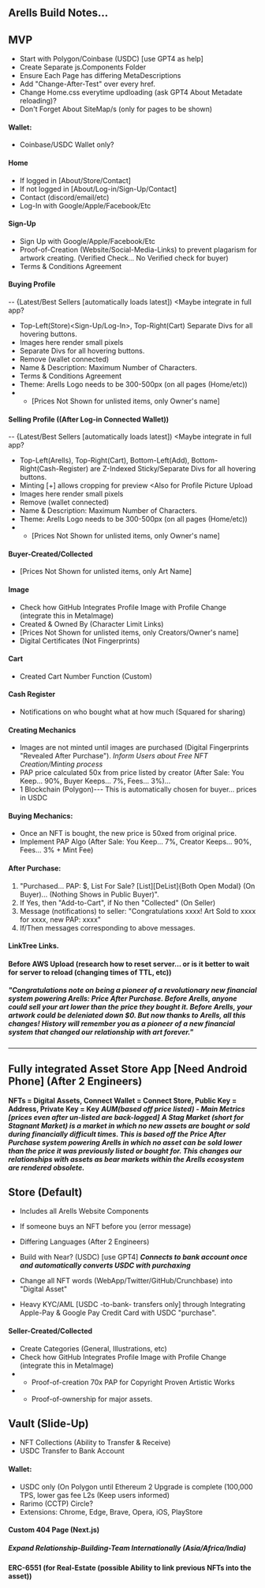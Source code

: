 ## Arells Build Notes...

## MVP

- Start with Polygon/Coinbase (USDC) [use GPT4 as help]
- Create Separate js.Components Folder
- Ensure Each Page has differing MetaDescriptions
- Add "Change-After-Test" over every href.
- Change Home.css everytime updloading (ask GPT4 About Metadate reloading)?
- Don't Forget About SiteMap/s (only for pages to be shown)

#### Wallet: 
- Coinbase/USDC Wallet only?

#### Home
- If logged in [About/Store/Contact]
- If not logged in [About/Log-in/Sign-Up/Contact]
- Contact (discord/email/etc)
- Log-In with Google/Apple/Facebook/Etc

#### Sign-Up
- Sign Up with Google/Apple/Facebook/Etc
- Proof-of-Creation (Website/Social-Media-Links) to prevent plagarism for artwork creating. (Verified Check... No Verified check for buyer)
- Terms & Conditions Agreement

#### Buying Profile
-- {Latest/Best Sellers [automatically loads latest]) <Maybe integrate in full app?
- Top-Left(Store)<Sign-Up/Log-In>, Top-Right(Cart)<Connect Wallet> Separate Divs for all hovering buttons.
- Images here render small pixels
- Separate Divs for all hovering buttons.
- Remove (wallet connected)
- Name & Description: Maximum Number of Characters.
- Terms & Conditions Agreement
- Theme: Arells Logo needs to be 300-500px (on all pages (Home/etc))
- - [Prices Not Shown for unlisted items, only Owner's name]
  
#### Selling Profile ((After Log-in Connected Wallet))
-- {Latest/Best Sellers [automatically loads latest]) <Maybe integrate in full app?
- Top-Left(Arells), Top-Right(Cart), Bottom-Left(Add), Bottom-Right(Cash-Register) are Z-Indexed Sticky/Separate Divs for all hovering buttons.
- Minting [+] allows cropping for preview <Also for Profile Picture Upload                                                             
- Images here render small pixels
- Remove (wallet connected)
- Name & Description: Maximum Number of Characters.
- Theme: Arells Logo needs to be 300-500px (on all pages (Home/etc))
- - [Prices Not Shown for unlisted items, only Owner's name]  
  
#### Buyer-Created/Collected
- [Prices Not Shown for unlisted items, only Art Name]

#### Image
- Check how GitHub Integrates Profile Image with Profile Change (integrate this in MetaImage)
- Created & Owned By (Character Limit Links)
- [Prices Not Shown for unlisted items, only Creators/Owner's name]  
- Digital Certificates (Not Fingerprints)

#### Cart
- Created Cart Number Function (Custom)   
  
#### Cash Register
- Notifications on who bought what at how much (Squared for sharing)  
                                                
#### Creating Mechanics
- Images are not minted until images are purchased (Digital Fingerprints "Revealed After Purchase"). *Inform Users about Free NFT Creation/Minting process*
- PAP price calculated 50x from price listed by creator (After Sale: You Keep... 90%, Buyer Keeps... 7%, Fees... 3%)...
- 1 Blockchain (Polygon)--- This is automatically chosen for buyer... prices in USDC
                                                
#### Buying Mechanics:
- Once an NFT is bought, the new price is 50xed from original price.
- Implement PAP Algo (After Sale: You Keep... 7%, Creator Keeps... 90%, Fees... 3% + Mint Fee)

#### After Purchase:
 1. "Purchased... PAP: $, List For Sale? [List][DeList]{Both Open Modal} (On Buyer)... (Nothing Shows in Public Buyer)".
 2. If Yes, then "Add-to-Cart", if No then "Collected" (On Seller)
 5. Message (notifications) to seller: "Congratulations xxxx! Art Sold to xxxx for xxxx, new PAP: xxxx"
 6. If/Then messages corresponding to above messages. 
 
#### LinkTree Links.

#### Before AWS Upload (research how to reset server... or is it better to wait for server to reload (changing times of TTL, etc))
  
##### "Congratulations note on being a pioneer of a revolutionary new financial system powering Arells: Price After Purchase. Before Arells, anyone could sell your art lower than the price they bought it. Before Arells, your artwork could be deleniated down $0. But now thanks to Arells, all this changes! History will remember you as a pioneer of a new financial system that changed our relationship with art forever." 
                                                
_____________________________________________________________________________________________________________________________
  
## Fully integrated Asset Store App [Need Android Phone] (After 2 Engineers)
**NFTs = Digital Assets, Connect Wallet = Connect Store, Public Key = Address, Private Key = Key**
***AUM(based off price listed) - Main Metrics [prices even after un-listed are back-logged]***
***A Stag Market (short for Stagnant Market) is a market in which no new assets are bought or sold during financially difficult times. This is based off the Price After Purchase system powering Arells in which no asset can be sold lower than the price it was previously listed or bought for. This changes our relationships with assets as bear markets within the Arells ecosystem are rendered obsolete.***

## Store (Default)
- Includes all Arells Website Components

- If someone buys an NFT before you (error message) 
- Differing Languages (After 2 Engineers)  
  
- Build with Near? (USDC) [use GPT4] ***Connects to bank account once and automatically converts USDC with purchaxing***                                           
- Change all NFT words (WebApp/Twitter/GitHub/Crunchbase) into "Digital Asset"
- Heavy KYC/AML [USDC -to-bank- transfers only] through Integrating Apple-Pay & Google Pay Credit Card with USDC "purchase".

#### Seller-Created/Collected
- Create Categories (General, Illustrations, etc)
- Check how GitHub Integrates Profile Image with Profile Change (integrate this in MetaImage)
- - Proof-of-creation 70x PAP for Copyright Proven Artistic Works
- - Proof-of-ownership for major assets.

## Vault (Slide-Up)
- NFT Collections (Ability to Transfer & Receive)
- USDC Transfer to Bank Account
  
#### Wallet:
- USDC only (On Polygon until Ethereum 2 Upgrade is complete (100,000 TPS, lower gas fee L2s (Keep users informed)
- Rarimo (CCTP) Circle?
- Extensions: Chrome, Edge, Brave, Opera, iOS, PlayStore
                                                
#### Custom 404 Page (Next.js)

##### Expand Relationship-Building-Team Internationally (Asia/Africa/India)

#### ERC-6551 (for Real-Estate (possible Ability to link previous NFTs into the asset))
